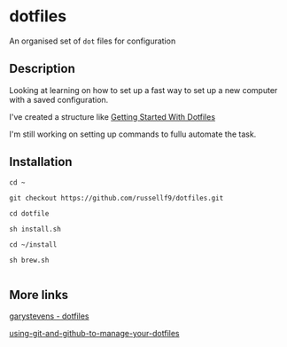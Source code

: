 # dotfiles
An organised set of `dot` files for configuration


## Description

Looking at learning on how to set up a fast way to set up a new computer with a saved configuration.

I've created a structure like [Getting Started With Dotfiles](https://medium.com/@webprolific/getting-started-with-dotfiles-43c3602fd789)

I'm still working on setting up commands to fullu automate the task.

## Installation


```
cd ~

git checkout https://github.com/russellf9/dotfiles.git

cd dotfile

sh install.sh

cd ~/install

sh brew.sh


```


## More links

[garystevens - dotfiles](https://github.com/garystevens/dotfiles)

[using-git-and-github-to-manage-your-dotfiles](using-git-and-github-to-manage-your-dotfiles)